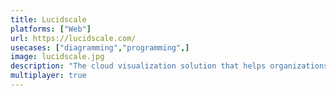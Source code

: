 ```yaml
---
title: Lucidscale
platforms: ["Web"]
url: https://lucidscale.com/
usecases: ["diagramming","programming",]
image: lucidscale.jpg
description: "The cloud visualization solution that helps organizations see and understand their cloud environment."
multiplayer: true
---
```

